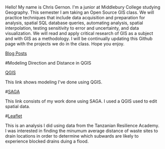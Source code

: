 Hello! My name is Chris Gernon. I'm a junior at Middlebury College studying Geography. This semester I am taking an Open Source GIS class. We will practice techniques that include data acquisition and preparation for analysis, spatial SQL database queries, automating analysis, spatial interpolation, testing sensitivity to error and uncertainty, and data visualization. We will read and apply critical research of GIS as a subject and with GIS as a methodology. I will be continually updating this Github page with the projects we do in the class. Hope you enjoy.

[Blog Posts](./blogpost2/blogposts.md)

#Modeling Direction and Distance in QGIS

[QGIS](./QGIS/qgisModel.md)

This link shows modeling I've done using QGIS.

#[SAGA](./SAGA/Hydrology_model.md)

This link consists of my work done using SAGA. I used a QGIS used to edit spatial data. 

#[Leaflet](./Dar_Es_Salaam/index.md)

This is an analysis I did using data from the Tanzanian Resilience Academy. I was interested in finding the minumum average distance of waste sites to drain locations in order to determine which subwards are likely to experience blocked drains duing a flood.  
